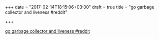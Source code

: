 +++
date = "2017-02-14T18:15:06+03:00"
draft = true
title = "go garbage collector and liveness  #reddit"

+++

<p><a href="https://t.co/L87UleOmuy">go garbage collector and liveness  #reddit</a></p>
